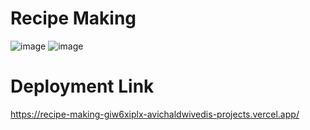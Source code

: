 # Recipe Making
![image](https://github.com/user-attachments/assets/3745b546-4191-4830-9b28-ec87b0335686)
![image](https://github.com/user-attachments/assets/c4b84a9d-295e-465d-9d75-d30929d67a39)

# Deployment Link
https://recipe-making-giw6xiplx-avichaldwivedis-projects.vercel.app/


